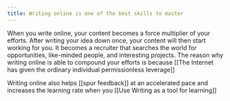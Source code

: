 ```yaml
---
title: Writing online is one of the best skills to master
---
```

When you write online, your content becomes a force multiplier of your efforts. After writing your idea down once, your content will then start working for you. It becomes a recruiter that searches the world for opportunities, like-minded people, and interesting projects. The reason why writing online is able to compound your efforts is because [[The Internet has given the ordinary individual permissionless leverage]]

Writing online also helps [[spur feedback]] at an accelerated pace and increases the learning rate when you [[Use Writing as a tool for learning]]
